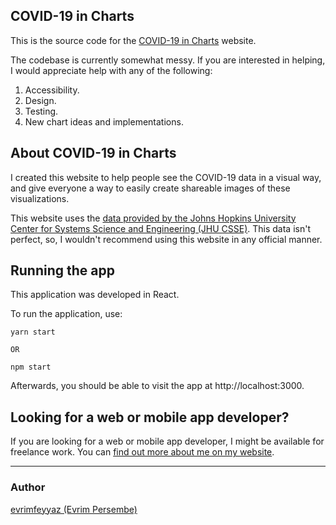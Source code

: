 ## COVID-19 in Charts
This is the source code for the [COVID-19 in Charts](https://covid19incharts.com) website.

The codebase is currently somewhat messy. If you are interested in helping, I would appreciate help with any of the following:

1. Accessibility.
2. Design.
3. Testing.
4. New chart ideas and implementations.

## About COVID-19 in Charts
I created this website to help people see the COVID-19 data in a visual way, and give everyone a way to easily create shareable images of these visualizations.

This website uses the [data provided by the Johns Hopkins University Center for Systems Science and Engineering (JHU CSSE)](https://github.com/CSSEGISandData/COVID-19). This data isn't perfect, so, I wouldn't recommend using this website in any official manner.

## Running the app
This application was developed in React.

To run the application, use:

```
yarn start

OR

npm start
```

Afterwards, you should be able to visit the app at http://localhost:3000.

## Looking for a web or mobile app developer?

If you are looking for a web or mobile app developer, I might be available for freelance work. You can [find out more about me on my website](https://evrim.io).

---

### Author
[evrimfeyyaz (Evrim Persembe)](https://evrim.io)
